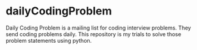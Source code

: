 # dailyCodingProblem
Daily Coding Problem is a mailing list for coding interview problems. They send coding problems daily. This repository is my trials to solve those problem statements using python.
